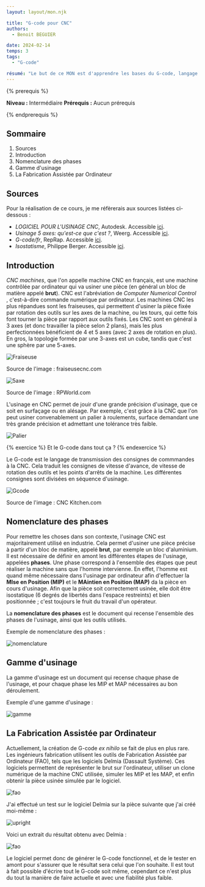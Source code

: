 ```yaml
---
layout: layout/mon.njk

title: "G-code pour CNC"
authors:
  - Benoit BEGUIER

date: 2024-02-14
temps: 3
tags:
  - "G-code"

résumé: "Le but de ce MON est d'apprendre les bases du G-code, langage permettant d'indiquer à une machine CNC (type fraiseuse par exemple) comment usiner une pièce"
---
```


{% prerequis %}

**Niveau :** Intermédiaire
**Prérequis :** Aucun prérequis

{% endprerequis %}

## Sommaire

1. Sources
2. Introduction
3. Nomenclature des phases
4. Gamme d'usinage
5. La Fabrication Assistée par Ordinateur

## Sources

Pour la réalisation de ce cours, je me réfèrerais aux sources listées ci-dessous :

- *LOGICIEL POUR L'USINAGE CNC*, Autodesk. Accessible [ici](https://www.autodesk.fr/solutions/cnc-machining-software).
- *Usinage 5 axes: qu'est-ce que c'est ?*, Weerg. Accessible [ici](https://www.weerg.com/fr/guides/usinage-5-axes-definition).
- *G-code/fr*, RepRap. Accessible [ici](https://reprap.org/wiki/G-code/fr).
- *Isostatisme*, Philippe Berger. Accessible [ici](http://philippe.berger2.free.fr/productique/ressources/isostatisme/isostatisme.htm).

## Introduction

*CNC machines*, que l'on appelle machine CNC en français, est une machine contrôlée par ordinateur qui va usiner une pièce (en général un bloc de matière appelé **brut**). CNC est l'abréviation de *Computer Numerical Control* , c'est-à-dire commande numérique par ordinateur. Les machines CNC les plus répandues sont les fraiseuses, qui permettent d'usiner la pièce fixée par rotation des outils sur les axes de la machine, ou les tours, qui cette fois font tourner la pièce par rapport aux outils fixés. Les CNC sont en général à 3 axes (et donc travailler la pièce selon 2 plans), mais les plus perfectionnées bénéficient de 4 et 5 axes (avec 2 axes de rotation en plus). En gros, la topologie formée par une 3-axes est un cube, tandis que c'est une sphère par une 5-axes.

![Fraiseuse](https://raw.githubusercontent.com/do-it-ecm/promo-2023-2024/main/Beguier-Benoit/mon/temps-3.1/Fraiseuse.png)

Source de l'image : fraiseusecnc.com

![5axe](https://raw.githubusercontent.com/do-it-ecm/promo-2023-2024/main/Beguier-Benoit/mon/temps-3.1/5-axes.jpg)

Source de l'image : RPWorld.com

L'usinage en CNC permet de jouir d'une grande précision d'usinage, que ce soit en surfaçage ou en alésage. Par exemple, c'est grâce à la CNC que l'on peut usiner convenablement un palier à roulements, surface demandant une très grande précision et admettant une tolérance très faible.

![Palier](https://raw.githubusercontent.com/do-it-ecm/promo-2023-2024/main/Beguier-Benoit/mon/temps-3.1/Palier.png)

{% exercice %}
Et le G-code dans tout ça ?
{% endexercice %}

Le G-code est le langage de transmission des consignes de commmandes à la CNC. Cela traduit les consignes de vitesse d'avance, de vitesse de rotation des outils et les points d'arrêts de la machine. Les différentes consignes sont divisées en séquence d'usinage.

![Gcode](https://raw.githubusercontent.com/do-it-ecm/promo-2023-2024/main/Beguier-Benoit/mon/temps-3.1/gcode.png)

Source de l'image : CNC Kitchen.com

## Nomenclature des phases

Pour remettre les choses dans son contexte, l'usinage CNC est majoritairement utilisé en industrie. Cela permet d'usiner une pièce précise à partir d'un bloc de matière, appelé **brut**, par exemple un bloc d'aluminium. Il est nécessaire de définir en amont les différentes étapes de l'usinage, appelées **phases**. Une phase correspond à l'ensemble des étapes que peut réaliser la machine sans que l'homme intervienne. En effet, l'homme est quand même nécessaire dans l'usinage par ordinateur afin d'effectuer la **MIse en Position (MIP)** et le **MAintien en Position (MAP)** da la pièce en cours d'usinage. Afin que la pièce soit correctement usinée, elle doit être isostatique (6 degrés de libertés dans l'espace restreints) et bien positionnée ; c'est toujours le fruit du travail d'un opérateur.

La **nomenclature des phases** est le document qui recense l'ensemble des phases de l'usinage, ainsi que les outils utilisés.

Exemple de nomenclature des phases :

![nomenclature](https://raw.githubusercontent.com/do-it-ecm/promo-2023-2024/main/Beguier-Benoit/mon/temps-3.1/nomenclature.png)

## Gamme d'usinage

La gamme d'usinage est un document qui recense chaque phase de l'usinage, et pour chaque phase les MIP et MAP nécessaires au bon déroulement.

Exemple d'une gamme d'usinage :

![gamme](https://raw.githubusercontent.com/do-it-ecm/promo-2023-2024/main/Beguier-Benoit/mon/temps-3.1/gamme.png)

## La Fabrication Assistée par Ordinateur

Actuellement, la création de G-code *ex nihilo* se fait de plus en plus rare. Les ingénieurs fabrication utilisent les outils de Fabrication Assistée par Ordinateur (FAO), tels que les logiciels Delmia (Dassault Système). Ces logiciels permettent de représenter le brut sur l'ordinateur, utiliser un clone numérique de la machine CNC utilisée, simuler les MIP et les MAP, et enfin obtenir la pièce usinée simulée par le logiciel.

![fao](https://raw.githubusercontent.com/do-it-ecm/promo-2023-2024/main/Beguier-Benoit/mon/temps-3.1/fao.png)

J'ai effectué un test sur le logiciel Delmia sur la pièce suivante que j'ai créé moi-même :

![upright](https://raw.githubusercontent.com/do-it-ecm/promo-2023-2024/main/Beguier-Benoit/mon/temps-3.1/upright.png)

Voici un extrait du résultat obtenu avec Delmia :

![fao](https://raw.githubusercontent.com/do-it-ecm/promo-2023-2024/main/Beguier-Benoit/mon/temps-3.1/fao_exemple.jpg)

Le logiciel permet donc de générer le G-code fonctionnel, et de le tester en amont pour s'assurer que le résultat sera celui que l'on souhaite. Il est tout à fait possible d'écrire tout le G-code soit même, cependant ce n'est plus du tout la manière de faire actuelle et avec une fiabilité plus faible.
